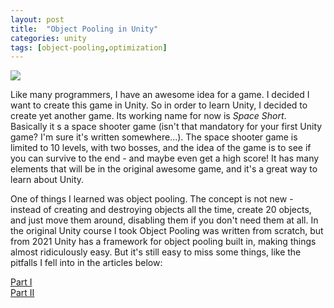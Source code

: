 ```yaml
---
layout: post
title:  "Object Pooling in Unity"
categories: unity
tags: [object-pooling,optimization]
---
```

![](https://miro.medium.com/max/720/1*TFiE8b2Ghx8XspdS9zAduA.gif)

Like many programmers, I have an awesome idea for a game. I decided I want to create this game in Unity. So in order to learn Unity, I decided to create yet another game. Its working name for now is *Space Short*. Basically it s a space shooter game (isn't that mandatory for your first Unity game? I'm sure it's written somewhere...).<!--more--> The space shooter game is limited to 10 levels, with two bosses, and the idea of the game is to see if you can survive to the end - and maybe even get a high score!
It has many elements that will be in the original awesome game, and it's a great way to learn about Unity. 


One of things I learned was object pooling. The concept is not new - instead of creating and destroying objects all the time, create 20 objects, and just move them around, disabling them if you don't need them at all. In the original Unity course I took Object Pooling was written from scratch, but from 2021 Unity has a framework for object pooling built in, making things almost ridiculously easy. But it's still easy to miss some things, like the pitfalls I fell into in the articles below:

[Part I](https://medium.com/@dsavir-h/unity-2021-object-pooling-62f469021552)  
[Part II](https://medium.com/@dsavir-h/unity-2021-object-pooling-part-ii-fa2848f4334b)